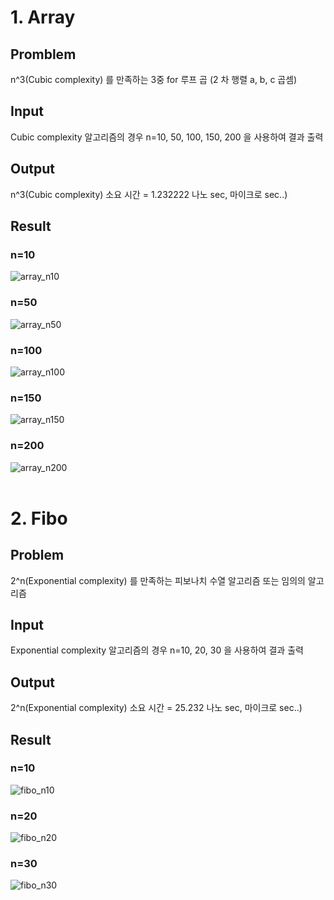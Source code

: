 # 1. Array

## Promblem
n^3(Cubic complexity) 를 만족하는 3중 for 루프 곱 (2 차 행렬 a, b, c 곱셈)

## Input
Cubic complexity 알고리즘의 경우 n=10, 50, 100, 150, 200 을 사용하여 결과 출력

## Output
n^3(Cubic complexity) 소요 시간 = 1.232222 나노 sec, 마이크로 sec..)

## Result
### n=10

![array_n10](https://github.com/ailleen1004/Algorithm_Study/assets/38450827/bb1b3ef7-071f-4922-afea-bcaeced86e4b)
<br/>
### n=50

![array_n50](https://github.com/ailleen1004/Algorithm_Study/assets/38450827/9ff0fbfe-adf3-414b-b926-a70ccfb0be18)
<br/>
### n=100

![array_n100](https://github.com/ailleen1004/Algorithm_Study/assets/38450827/eb1e081e-56c7-4d0f-aca0-9f1211db3d80)
<br/>
### n=150

![array_n150](https://github.com/ailleen1004/Algorithm_Study/assets/38450827/2c27ff65-245c-4018-ad2b-7df924b1eb49)
<br/>
### n=200

![array_n200](https://github.com/ailleen1004/Algorithm_Study/assets/38450827/6ff1b88b-acf5-415d-8869-0fb2b14d3839)
<br/><br/>

# 2. Fibo

## Problem
2^n(Exponential complexity) 를 만족하는 피보나치 수열 알고리즘 또는 임의의 알고리즘

## Input
Exponential complexity 알고리즘의 경우 n=10, 20, 30 을 사용하여 결과 출력

## Output
2^n(Exponential complexity) 소요 시간 = 25.232 나노 sec, 마이크로 sec..)

## Result
### n=10

![fibo_n10](https://github.com/ailleen1004/Algorithm_Study/assets/38450827/0266b25f-833e-46bc-82c4-415da362ab41)
<br/>
### n=20

![fibo_n20](https://github.com/ailleen1004/Algorithm_Study/assets/38450827/c2c72441-0fbf-419b-8374-73976598737b)
<br/>
### n=30

![fibo_n30](https://github.com/ailleen1004/Algorithm_Study/assets/38450827/eba535c8-b738-4469-887f-d28f734202d0)
<br/>
